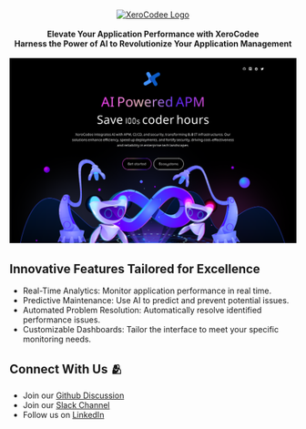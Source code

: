 <br />
<p align="center">
    <a href="https://xerocodee.com/" target="_blank"><img width="150" height="150" src="https://xerocodee-frontend-assets.s3.ap-south-1.amazonaws.com/frontend-web/images/logo.svg" alt="XeroCodee Logo"></a>
    <br />
    <br />
    <b>Elevate Your Application Performance with XeroCodee</b><br>
    <b>Harness the Power of AI to Revolutionize Your Application Management</b>
    <br />
    <br />
    <a href="https://xerocodee.com/"><img width="800" height=auto src="../images/seo-banner.png" alt="Visit the XeroCodee repo"></a>
</p>

<h2>Innovative Features Tailored for Excellence</h2>

<ul>
    <li>Real-Time Analytics: Monitor application performance in real time.</li>
    <li>Predictive Maintenance: Use AI to predict and prevent potential issues.</li>
    <li>Automated Problem Resolution: Automatically resolve identified performance issues.</li>
    <li>Customizable Dashboards: Tailor the interface to meet your specific monitoring needs.</li>
</ul>

<h2>Connect With Us 🫂</h2>
<ul>
    <li>Join our <a href="https://github.com/orgs/xerocodee/discussions">Github Discussion</a></li>
    <li>Join our <a href="https://join.slack.com/t/xerocodee-workspace/shared_invite/zt-1u40v2902-1YLQZsCLUw8bN9dHa3Zudw">Slack Channel</a></li>
    <li>Follow us on <a href="https://www.linkedin.com/company/xerocodee/">LinkedIn</a></li>
</ul>
